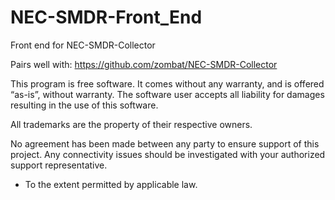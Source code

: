 # NEC-SMDR-Front_End
Front end for NEC-SMDR-Collector

Pairs well with: https://github.com/zombat/NEC-SMDR-Collector

This program is free software. It comes without any warranty, and is offered “as-is”, without warranty. The software user accepts all liability for damages resulting in the use of this software.

All trademarks are the property of their respective owners.

No agreement has been made between any party to ensure support of this project. Any connectivity issues should be investigated with your authorized support representative. 

 * To the extent permitted by applicable law.
